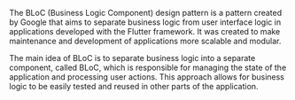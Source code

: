 The BLoC (Business Logic Component) design pattern is a pattern created by Google that aims to separate business logic from user interface logic in applications developed with the Flutter framework. It was created to make maintenance and development of applications more scalable and modular.

The main idea of BLoC is to separate business logic into a separate component, called BLoC, which is responsible for managing the state of the application and processing user actions. This approach allows for business logic to be easily tested and reused in other parts of the application.

